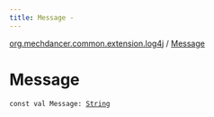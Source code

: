```yaml
---
title: Message - 
---
```


[org.mechdancer.common.extension.log4j](index.html) / [Message](./-message.html)

# Message

`const val Message: `[`String`](https://kotlinlang.org/api/latest/jvm/stdlib/kotlin/-string/index.html)